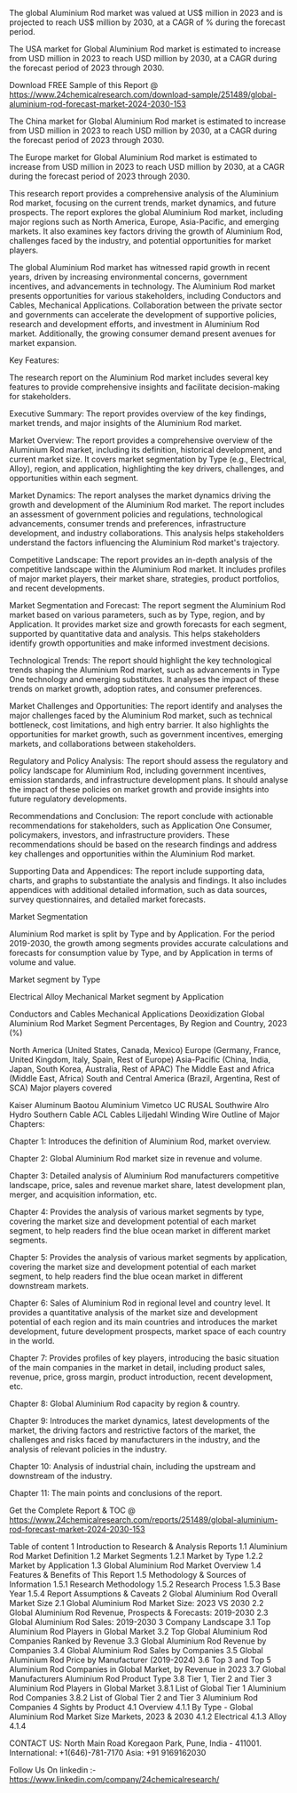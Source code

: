 The global Aluminium Rod market was valued at US$ million in 2023 and is projected to reach US$ million by 2030, at a CAGR of % during the forecast period.

The USA market for Global Aluminium Rod market is estimated to increase from USD million in 2023 to reach USD million by 2030, at a CAGR during the forecast period of 2023 through 2030.

Download FREE Sample of this Report @ https://www.24chemicalresearch.com/download-sample/251489/global-aluminium-rod-forecast-market-2024-2030-153

The China market for Global Aluminium Rod market is estimated to increase from USD million in 2023 to reach USD million by 2030, at a CAGR during the forecast period of 2023 through 2030.

The Europe market for Global Aluminium Rod market is estimated to increase from USD million in 2023 to reach USD million by 2030, at a CAGR during the forecast period of 2023 through 2030.

This research report provides a comprehensive analysis of the Aluminium Rod market, focusing on the current trends, market dynamics, and future prospects. The report explores the global Aluminium Rod market, including major regions such as North America, Europe, Asia-Pacific, and emerging markets. It also examines key factors driving the growth of Aluminium Rod, challenges faced by the industry, and potential opportunities for market players.

The global Aluminium Rod market has witnessed rapid growth in recent years, driven by increasing environmental concerns, government incentives, and advancements in technology. The Aluminium Rod market presents opportunities for various stakeholders, including Conductors and Cables, Mechanical Applications. Collaboration between the private sector and governments can accelerate the development of supportive policies, research and development efforts, and investment in Aluminium Rod market. Additionally, the growing consumer demand present avenues for market expansion.

Key Features:

The research report on the Aluminium Rod market includes several key features to provide comprehensive insights and facilitate decision-making for stakeholders.

Executive Summary: The report provides overview of the key findings, market trends, and major insights of the Aluminium Rod market.

Market Overview: The report provides a comprehensive overview of the Aluminium Rod market, including its definition, historical development, and current market size. It covers market segmentation by Type (e.g., Electrical, Alloy), region, and application, highlighting the key drivers, challenges, and opportunities within each segment.

Market Dynamics: The report analyses the market dynamics driving the growth and development of the Aluminium Rod market. The report includes an assessment of government policies and regulations, technological advancements, consumer trends and preferences, infrastructure development, and industry collaborations. This analysis helps stakeholders understand the factors influencing the Aluminium Rod market's trajectory.

Competitive Landscape: The report provides an in-depth analysis of the competitive landscape within the Aluminium Rod market. It includes profiles of major market players, their market share, strategies, product portfolios, and recent developments.

Market Segmentation and Forecast: The report segment the Aluminium Rod market based on various parameters, such as by Type, region, and by Application. It provides market size and growth forecasts for each segment, supported by quantitative data and analysis. This helps stakeholders identify growth opportunities and make informed investment decisions.

Technological Trends: The report should highlight the key technological trends shaping the Aluminium Rod market, such as advancements in Type One technology and emerging substitutes. It analyses the impact of these trends on market growth, adoption rates, and consumer preferences.

Market Challenges and Opportunities: The report identify and analyses the major challenges faced by the Aluminium Rod market, such as technical bottleneck, cost limitations, and high entry barrier. It also highlights the opportunities for market growth, such as government incentives, emerging markets, and collaborations between stakeholders.

Regulatory and Policy Analysis: The report should assess the regulatory and policy landscape for Aluminium Rod, including government incentives, emission standards, and infrastructure development plans. It should analyse the impact of these policies on market growth and provide insights into future regulatory developments.

Recommendations and Conclusion: The report conclude with actionable recommendations for stakeholders, such as Application One Consumer, policymakers, investors, and infrastructure providers. These recommendations should be based on the research findings and address key challenges and opportunities within the Aluminium Rod market.

Supporting Data and Appendices: The report include supporting data, charts, and graphs to substantiate the analysis and findings. It also includes appendices with additional detailed information, such as data sources, survey questionnaires, and detailed market forecasts.

Market Segmentation

Aluminium Rod market is split by Type and by Application. For the period 2019-2030, the growth among segments provides accurate calculations and forecasts for consumption value by Type, and by Application in terms of volume and value.

Market segment by Type

Electrical
Alloy
Mechanical
Market segment by Application

Conductors and Cables
Mechanical Applications
Deoxidization
Global Aluminium Rod Market Segment Percentages, By Region and Country, 2023 (%)

North America (United States, Canada, Mexico)
Europe (Germany, France, United Kingdom, Italy, Spain, Rest of Europe)
Asia-Pacific (China, India, Japan, South Korea, Australia, Rest of APAC)
The Middle East and Africa (Middle East, Africa)
South and Central America (Brazil, Argentina, Rest of SCA)
Major players covered

Kaiser Aluminum
Baotou Aluminium
Vimetco
UC RUSAL
Southwire
Alro
Hydro
Southern Cable
ACL Cables
Liljedahl Winding Wire
Outline of Major Chapters:

Chapter 1: Introduces the definition of Aluminium Rod, market overview.

Chapter 2: Global Aluminium Rod market size in revenue and volume.

Chapter 3: Detailed analysis of Aluminium Rod manufacturers competitive landscape, price, sales and revenue market share, latest development plan, merger, and acquisition information, etc.

Chapter 4: Provides the analysis of various market segments by type, covering the market size and development potential of each market segment, to help readers find the blue ocean market in different market segments.

Chapter 5: Provides the analysis of various market segments by application, covering the market size and development potential of each market segment, to help readers find the blue ocean market in different downstream markets.

Chapter 6: Sales of Aluminium Rod in regional level and country level. It provides a quantitative analysis of the market size and development potential of each region and its main countries and introduces the market development, future development prospects, market space of each country in the world.

Chapter 7: Provides profiles of key players, introducing the basic situation of the main companies in the market in detail, including product sales, revenue, price, gross margin, product introduction, recent development, etc.

Chapter 8: Global Aluminium Rod capacity by region & country.

Chapter 9: Introduces the market dynamics, latest developments of the market, the driving factors and restrictive factors of the market, the challenges and risks faced by manufacturers in the industry, and the analysis of relevant policies in the industry.

Chapter 10: Analysis of industrial chain, including the upstream and downstream of the industry.

Chapter 11: The main points and conclusions of the report.

Get the Complete Report & TOC @ https://www.24chemicalresearch.com/reports/251489/global-aluminium-rod-forecast-market-2024-2030-153

Table of content
1 Introduction to Research & Analysis Reports
1.1 Aluminium Rod Market Definition
1.2 Market Segments
1.2.1 Market by Type
1.2.2 Market by Application
1.3 Global Aluminium Rod Market Overview
1.4 Features & Benefits of This Report
1.5 Methodology & Sources of Information
1.5.1 Research Methodology
1.5.2 Research Process
1.5.3 Base Year
1.5.4 Report Assumptions & Caveats
2 Global Aluminium Rod Overall Market Size
2.1 Global Aluminium Rod Market Size: 2023 VS 2030
2.2 Global Aluminium Rod Revenue, Prospects & Forecasts: 2019-2030
2.3 Global Aluminium Rod Sales: 2019-2030
3 Company Landscape
3.1 Top Aluminium Rod Players in Global Market
3.2 Top Global Aluminium Rod Companies Ranked by Revenue
3.3 Global Aluminium Rod Revenue by Companies
3.4 Global Aluminium Rod Sales by Companies
3.5 Global Aluminium Rod Price by Manufacturer (2019-2024)
3.6 Top 3 and Top 5 Aluminium Rod Companies in Global Market, by Revenue in 2023
3.7 Global Manufacturers Aluminium Rod Product Type
3.8 Tier 1, Tier 2 and Tier 3 Aluminium Rod Players in Global Market
3.8.1 List of Global Tier 1 Aluminium Rod Companies
3.8.2 List of Global Tier 2 and Tier 3 Aluminium Rod Companies
4 Sights by Product
4.1 Overview
4.1.1 By Type - Global Aluminium Rod Market Size Markets, 2023 & 2030
4.1.2 Electrical
4.1.3 Alloy
4.1.4

CONTACT US:
North Main Road Koregaon Park, Pune, India - 411001.
International: +1(646)-781-7170
Asia: +91 9169162030

Follow Us On linkedin :- https://www.linkedin.com/company/24chemicalresearch/
